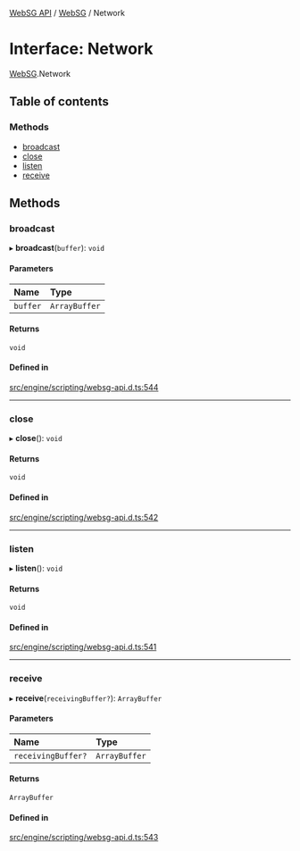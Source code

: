[WebSG API](../README.md) / [WebSG](../modules/WebSG.md) / Network

# Interface: Network

[WebSG](../modules/WebSG.md).Network

## Table of contents

### Methods

- [broadcast](WebSG.Network.md#broadcast)
- [close](WebSG.Network.md#close)
- [listen](WebSG.Network.md#listen)
- [receive](WebSG.Network.md#receive)

## Methods

### broadcast

▸ **broadcast**(`buffer`): `void`

#### Parameters

| Name | Type |
| :------ | :------ |
| `buffer` | `ArrayBuffer` |

#### Returns

`void`

#### Defined in

[src/engine/scripting/websg-api.d.ts:544](https://github.com/thirdroom/thirdroom/blob/972fa72b/src/engine/scripting/websg-api.d.ts#L544)

___

### close

▸ **close**(): `void`

#### Returns

`void`

#### Defined in

[src/engine/scripting/websg-api.d.ts:542](https://github.com/thirdroom/thirdroom/blob/972fa72b/src/engine/scripting/websg-api.d.ts#L542)

___

### listen

▸ **listen**(): `void`

#### Returns

`void`

#### Defined in

[src/engine/scripting/websg-api.d.ts:541](https://github.com/thirdroom/thirdroom/blob/972fa72b/src/engine/scripting/websg-api.d.ts#L541)

___

### receive

▸ **receive**(`receivingBuffer?`): `ArrayBuffer`

#### Parameters

| Name | Type |
| :------ | :------ |
| `receivingBuffer?` | `ArrayBuffer` |

#### Returns

`ArrayBuffer`

#### Defined in

[src/engine/scripting/websg-api.d.ts:543](https://github.com/thirdroom/thirdroom/blob/972fa72b/src/engine/scripting/websg-api.d.ts#L543)
